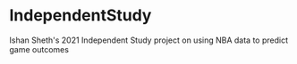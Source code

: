 # IndependentStudy
Ishan Sheth's 2021 Independent Study project on using NBA data to predict game outcomes
